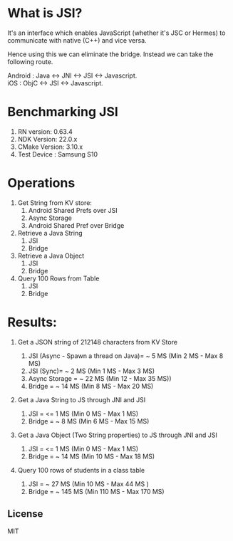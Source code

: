 # What is JSI?

It's an interface which enables JavaScript (whether it's JSC or Hermes) to communicate with native (C++) and vice versa. 

Hence using this we can eliminate the bridge. Instead we can take the following route.

Android : Java <-> JNI <-> JSI <-> Javascript.\
iOS : ObjC <-> JSI <-> Javascript.
# Benchmarking JSI

1. RN version: 0.63.4
2. NDK Version: 22.0.x
3. CMake Version: 3.10.x
4. Test Device : Samsung S10

# Operations
1. Get String from KV store: 
    1. Android Shared Prefs over JSI
    2. Async Storage 
    3. Android Shared Pref over Bridge
2. Retrieve a Java String 
    1. JSI
    2. Bridge
3. Retrieve a Java Object 
    1. JSI
    2. Bridge
4. Query 100 Rows from Table 
    1. JSI
    2. Bridge    


# Results:
1. Get a JSON string of 212148 characters from KV Store 
    1. JSI (Async - Spawn a thread on Java)= ~ 5 MS (Min 2 MS - Max 8 MS)
    2. JSI (Sync)= ~ 2 MS (Min 1 MS - Max 3 MS)
    3. Async Storage = ~ 22 MS (Min 12 - Max 35 MS))
    4. Bridge = ~ 14 MS (Min 8 MS - Max 20 MS)

2. Get a Java String to JS through JNI and JSI
    1. JSI = <= 1 MS (Min 0 MS - Max 1 MS)
    2. Bridge = ~ 8 MS (Min 6 MS - Max 15 MS)

3. Get a Java Object (Two String properties) to JS through JNI and JSI 
    1. JSI = <= 1 MS (Min 0 MS - Max 1 MS)
    2. Bridge = ~ 14 MS (Min 10 MS - Max 18 MS)

4. Query 100 rows of students in a class table 
    1. JSI = ~ 27 MS (Min 10 MS -  Max 44 MS )
    2. Bridge = ~ 145 MS (Min 110 MS - Max 170 MS)

## License

MIT
